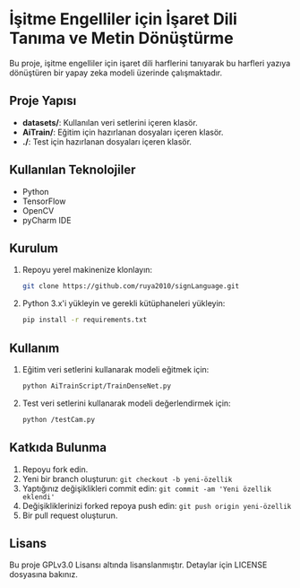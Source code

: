 # İşitme Engelliler için İşaret Dili Tanıma ve Metin Dönüştürme

Bu proje, işitme engelliler için işaret dili harflerini tanıyarak bu harfleri yazıya dönüştüren bir yapay zeka modeli üzerinde çalışmaktadır.

## Proje Yapısı

- **datasets/**: Kullanılan veri setlerini içeren klasör.
- **AiTrain/**: Eğitim için hazırlanan dosyaları içeren klasör.
- **./**: Test için hazırlanan dosyaları içeren klasör.

## Kullanılan Teknolojiler

- Python
- TensorFlow
- OpenCV
- pyCharm IDE

## Kurulum

1. Repoyu yerel makinenize klonlayın:

    ```bash
    git clone https://github.com/ruya2010/signLanguage.git
    ```

2. Python 3.x'i yükleyin ve gerekli kütüphaneleri yükleyin:

    ```bash
    pip install -r requirements.txt
    ```

## Kullanım

1. Eğitim veri setlerini kullanarak modeli eğitmek için:

    ```bash
    python AiTrainScript/TrainDenseNet.py
    ```

2. Test veri setlerini kullanarak modeli değerlendirmek için:

    ```bash
    python /testCam.py
    ```
## Katkıda Bulunma

1. Repoyu fork edin.
2. Yeni bir branch oluşturun: `git checkout -b yeni-özellik`
3. Yaptığınız değişiklikleri commit edin: `git commit -am 'Yeni özellik eklendi'`
4. Değişikliklerinizi forked repoya push edin: `git push origin yeni-özellik`
5. Bir pull request oluşturun.

## Lisans

Bu proje GPLv3.0 Lisansı altında lisanslanmıştır. Detaylar için LICENSE dosyasına bakınız.




